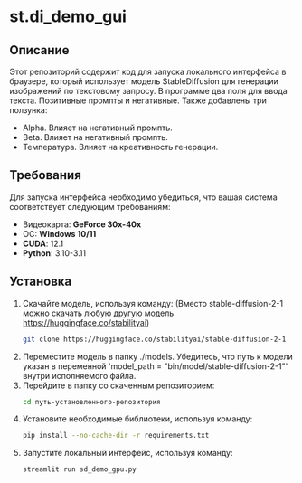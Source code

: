 # st.di_demo_gui

## Описание

Этот репозиторий содержит код для запуска локального интерфейса в браузере, который использует модель StableDiffusion для генерации изображений по текстовому запросу.
В программе два поля для ввода текста. Позитивные промпты и негативные. Также добавлены три ползунка:
   - Alpha. Влияет на негативный промпть.
   - Beta. Влияет на негативный промпть.
   - Температура. Влияет на креативность генерации.

## Требования

Для запуска интерфейса необходимо убедиться, что вашая система соответствует следующим требованиям:

- Видеокарта: **GeForce 30x-40x**
- ОС: **Windows 10/11**
- **CUDA**: 12.1
- **Python**: 3.10-3.11

## Установка

1. Скачайте модель, используя команду:
(Вместо stable-diffusion-2-1 можно скачать любую другую модель https://huggingface.co/stabilityai)
   ```bash
   git clone https://huggingface.co/stabilityai/stable-diffusion-2-1
2. Переместите модель в папку ./models. Убедитесь, что путь к модели указан в переменной 'model_path = "bin/model/stable-diffusion-2-1"' внутри исполняемого файла.
3. Перейдите в папку со скаченным репозиторием:
   ```bash
   cd путь-установленного-репозитория
4. Установите необходимые библиотеки, используя команду:
   ```bash
   pip install --no-cache-dir -r requirements.txt
5. Запустите локальный интерфейc, используя команду:
   ```bash
   streamlit run sd_demo_gpu.py
